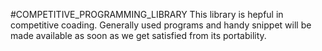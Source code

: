 #COMPETITIVE_PROGRAMMING_LIBRARY
This library is hepful in competitive coading.
Generally used programs and handy snippet will be made available as soon as we get satisfied from its portability.
